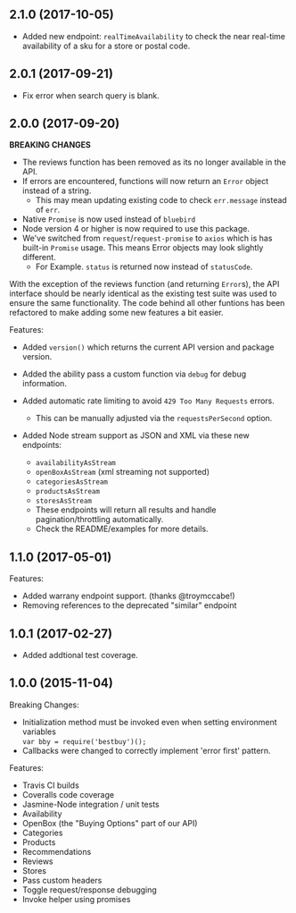 ## 2.1.0 (2017-10-05)
  - Added new endpoint: `realTimeAvailability` to check the near real-time availability of a sku for a store or postal code.

## 2.0.1 (2017-09-21)
  - Fix error when search query is blank.

## 2.0.0 (2017-09-20)

**BREAKING CHANGES**
  - The reviews function has been removed as its no longer available in the API.
  - If errors are encountered, functions will now return an `Error` object instead of a string.
    - This may mean updating existing code to check `err.message` instead of `err`.
  - Native `Promise` is now used instead of `bluebird`
  - Node version 4 or higher is now required to use this package.
  - We've switched from `request`/`request-promise` to `axios` which is has built-in `Promise` usage. This means Error objects may look slightly different.
    - For Example. `status` is returned now instead of `statusCode`.

With the exception of the reviews function (and returning `Error`s), the API interface should be nearly identical as the existing test suite was used to ensure the same functionality. The code behind all other funtions has been refactored to make adding some new features a bit easier.

Features:
  - Added `version()` which returns the current API version and package version.
  - Added the ability pass a custom function via `debug` for debug information.
  - Added automatic rate limiting to avoid `429 Too Many Requests` errors.
    - This can be manually adjusted via the `requestsPerSecond` option.

  - Added Node stream support as JSON and XML via these new endpoints:
    - `availabilityAsStream`
    - `openBoxAsStream` (xml streaming not supported)
    - `categoriesAsStream`
    - `productsAsStream`
    - `storesAsStream`
    - These endpoints will return all results and handle pagination/throttling automatically.
    - Check the README/examples for more details.

## 1.1.0 (2017-05-01)

Features:
  - Added warrany endpoint support. (thanks @troymccabe!)
  - Removing references to the deprecated "similar" endpoint

## 1.0.1 (2017-02-27)

- Added addtional test coverage.

## 1.0.0 (2015-11-04)

Breaking Changes:

  - Initialization method must be invoked even when setting environment variables<br>
    `var bby = require('bestbuy')();`
  - Callbacks were changed to correctly implement 'error first' pattern.<br>

Features:

  - Travis CI builds
  - Coveralls code coverage
  - Jasmine-Node integration / unit tests
  - Availability
  - OpenBox (the "Buying Options" part of our API)
  - Categories
  - Products
  - Recommendations
  - Reviews
  - Stores
  - Pass custom headers
  - Toggle request/response debugging
  - Invoke helper using promises